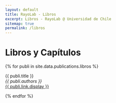 ```yaml
---
layout: default
title: RayoLab - Libros
excerpt: Libros - RayoLab @ Universidad de Chile
sitemap: true
permalink: /libros
---
```

# Libros y Capítulos

{% for publi in site.data.publications.libros %}

  {{ publi.title }} <br />
  <em>{{ publi.authors }} </em><br /><a href="{{ publi.link.url }}">{{ publi.link.display }}</a>

{% endfor %}